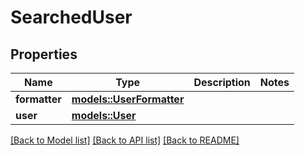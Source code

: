 # SearchedUser

## Properties

Name | Type | Description | Notes
------------ | ------------- | ------------- | -------------
**formatter** | [**models::UserFormatter**](UserFormatter.md) |  | 
**user** | [**models::User**](User.md) |  | 

[[Back to Model list]](../README.md#documentation-for-models) [[Back to API list]](../README.md#documentation-for-api-endpoints) [[Back to README]](../README.md)


